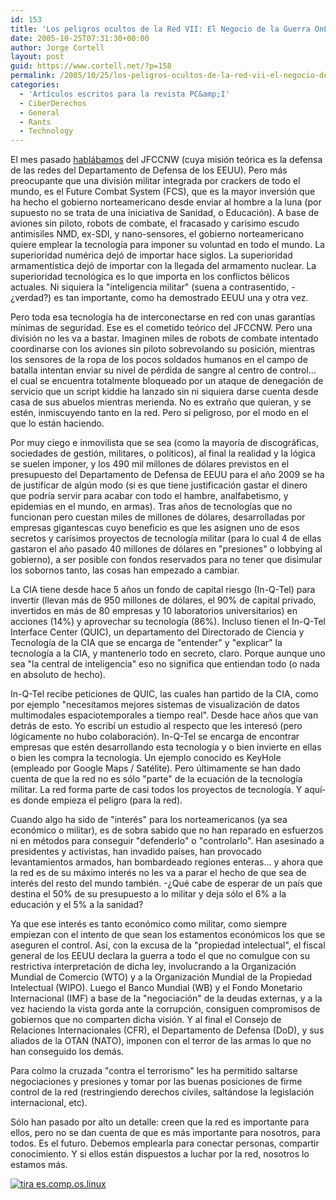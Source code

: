 ```yaml
---
id: 153
title: 'Los peligros ocultos de la Red VII: El Negocio de la Guerra OnLine (PC&amp;I 34)'
date: 2005-10-25T07:31:30+00:00
author: Jorge Cortell
layout: post
guid: https://www.cortell.net/?p=158
permalink: /2005/10/25/los-peligros-ocultos-de-la-red-vii-el-negocio-de-la-guerra-online-pci-34/
categories:
  - 'Artí­culos escritos para la revista PC&amp;I'
  - CiberDerechos
  - General
  - Rants
  - Technology
---
```

El mes pasado [hablábamos](https://www.cortell.net/2005/09/27/los-peligros-ocultos-de-la-red-vi-terrorismo-de-estado-online-pci-33/) del JFCCNW (cuya misión teórica es la defensa de las redes del Departamento de Defensa de los EEUU). Pero más preocupante que una división militar integrada por crackers de todo el mundo, es el Future Combat System (FCS), que es la mayor inversión que ha hecho el gobierno norteamericano desde enviar al hombre a la luna (por supuesto no se trata de una iniciativa de Sanidad, o Educación). A base de aviones sin piloto, robots de combate, el fracasado y carí­simo escudo antimisiles NMD, ex-SDI, y nano-sensores, el gobierno norteamericano quiere emplear la tecnologí­a para imponer su voluntad en todo el mundo. La superioridad numérica dejó de importar hace siglos. La superioridad armamentí­stica dejó de importar con la llegada del armamento nuclear. La superioridad tecnológica es lo que importa en los conflictos bélicos actuales. Ni siquiera la "inteligencia militar" (suena a contrasentido, -¿verdad?) es tan importante, como ha demostrado EEUU una y otra vez.

Pero toda esa tecnologí­a ha de interconectarse en red con unas garantí­as mí­nimas de seguridad. Ese es el cometido teórico del JFCCNW. Pero una división no les va a bastar. Imaginen miles de robots de combate intentado coordinarse con los aviones sin piloto sobrevolando su posición, mientras los sensores de la ropa de los pocos soldados humanos en el campo de batalla intentan enviar su nivel de pérdida de sangre al centro de control... el cual se encuentra totalmente bloqueado por un ataque de denegación de servicio que un script kiddie ha lanzado sin ni siquiera darse cuenta desde casa de sus abuelos mientras merienda. No es extraño que quieran, y se estén, inmiscuyendo tanto en la red. Pero sí­ peligroso, por el modo en el que lo están haciendo.

Por muy ciego e inmovilista que se sea (como la mayorí­a de discográficas, sociedades de gestión, militares, o polí­ticos), al final la realidad y la lógica se suelen imponer, y los 490 mil millones de dólares previstos en el presupuesto del Departamento de Defensa de EEUU para el año 2009 se ha de justificar de algún modo (si es que tiene justificación gastar el dinero que podrí­a servir para acabar con todo el hambre, analfabetismo, y epidemias en el mundo, en armas). Tras años de tecnologí­as que no funcionan pero cuestan miles de millones de dólares, desarrolladas por empresas gigantescas cuyo beneficio es que les asignen uno de esos secretos y carí­simos proyectos de tecnologí­a militar (para lo cual 4 de ellas gastaron el año pasado 40 millones de dólares en "presiones" o lobbying al gobierno), a ser posible con fondos reservados para no tener que disimular los sobornos tanto, las cosas han empezado a cambiar.

La CIA tiene desde hace 5 años un fondo de capital riesgo (In-Q-Tel) para invertir (llevan más de 950 millones de dólares, el 90% de capital privado, invertidos en más de 80 empresas y 10 laboratorios universitarios) en acciones (14%) y aprovechar su tecnologí­a (86%). Incluso tienen el In-Q-Tel Interface Center (QUIC), un departamento del Directorado de Ciencia y Tecnologí­a de la CIA que se encarga de "entender" y "explicar" la tecnologí­a a la CIA, y mantenerlo todo en secreto, claro. Porque aunque uno sea "la central de inteligencia" eso no significa que entiendan todo (o nada en absoluto de hecho).

In-Q-Tel recibe peticiones de QUIC, las cuales han partido de la CIA, como por ejemplo "necesitamos mejores sistemas de visualización de datos multimodales espaciotemporales a tiempo real". Desde hace años que van detrás de esto. Yo escribí­ un estudio al respecto que les interesó (pero lógicamente no hubo colaboración). In-Q-Tel se encarga de encontrar empresas que estén desarrollando esta tecnologí­a y o bien invierte en ellas o bien les compra la tecnologí­a. Un ejemplo conocido es KeyHole (empleado por Google Maps / Satélite). Pero últimamente se han dado cuenta de que la red no es sólo "parte" de la ecuación de la tecnologí­a militar. La red forma parte de casi todos los proyectos de tecnologí­a. Y aquí­ es donde empieza el peligro (para la red).

Cuando algo ha sido de "interés" para los norteamericanos (ya sea económico o militar), es de sobra sabido que no han reparado en esfuerzos ni en métodos para conseguir "defenderlo" o "controlarlo". Han asesinado a presidentes y activistas, han invadido paí­ses, han provocado levantamientos armados, han bombardeado regiones enteras... y ahora que la red es de su máximo interés no les va a parar el hecho de que sea de interés del resto del mundo también. -¿Qué cabe de esperar de un paí­s que destina el 50% de su presupuesto a lo militar y deja sólo el 6% a la educación y el 5% a la sanidad?

Ya que ese interés es tanto económico como militar, como siempre empiezan con el intento de que sean los estamentos económicos los que se aseguren el control. Así­, con la excusa de la "propiedad intelectual", el fiscal general de los EEUU declara la guerra a todo el que no comulgue con su restrictiva interpretación de dicha ley, involucrando a la Organización Mundial de Comercio (WTO) y a la Organización Mundial de la Propiedad Intelectual (WIPO). Luego el Banco Mundial (WB) y el Fondo Monetario Internacional (IMF) a base de la "negociación" de la deudas externas, y a la vez haciendo la vista gorda ante la corrupción, consiguen compromisos de gobiernos que no comparten dicha visión. Y al final el Consejo de Relaciones Internacionales (CFR), el Departamento de Defensa (DoD), y sus aliados de la OTAN (NATO), imponen con el terror de las armas lo que no han conseguido los demás.

Para colmo la cruzada "contra el terrorismo" les ha permitido saltarse negociaciones y presiones y tomar por las buenas posiciones de firme control de la red (restringiendo derechos civiles, saltándose la legislación internacional, etc).

Sólo han pasado por alto un detalle: creen que la red es importante para ellos, pero no se dan cuenta de que es más importante para nosotros, para todos. Es el futuro. Debemos emplearla para conectar personas, compartir conocimiento. Y si ellos están dispuestos a luchar por la red, nosotros lo estamos más.

[<img src="https://tira.escomposlinux.org/ecol-223.png" alt="tira es.comp.os.linux" border="0" />](https://tira.escomposlinux.org/ecol-223.png)